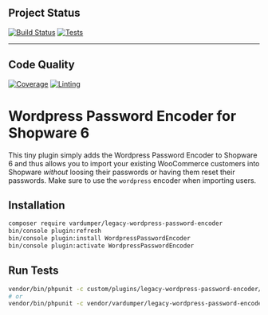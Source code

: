 ## Project Status

[![Build Status](badge)](link)
[![Tests](badge)](link)

---

## Code Quality

[![Coverage](badge)](link)
[![Linting](badge)](link)

# Wordpress Password Encoder for Shopware 6
This tiny plugin simply adds the Wordpress Password Encoder to Shopware 6 and thus allows you to import your existing WooCommerce customers into Shopware _without_ loosing their passwords or having them reset their passwords. Make sure to use the `wordpress` encoder when importing users.

## Installation
```bash
composer require vardumper/legacy-wordpress-password-encoder
bin/console plugin:refresh
bin/console plugin:install WordpressPasswordEncoder
bin/console plugin:activate WordpressPasswordEncoder
```

## Run Tests
```bash
vendor/bin/phpunit -c custom/plugins/legacy-wordpress-password-encoder/phpunit.xml
# or
vendor/bin/phpunit -c vendor/vardumper/legacy-wordpress-password-encoder/phpunit.xml
```
